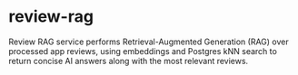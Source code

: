 # review-rag
Review RAG service performs Retrieval-Augmented Generation (RAG) over processed app reviews, using embeddings and Postgres kNN search to return concise AI answers along with the most relevant reviews.
